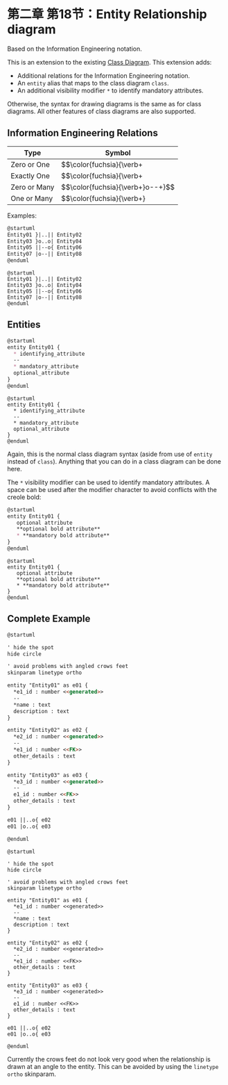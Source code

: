 # 第二章 第18节：Entity Relationship diagram

Based on the Information Engineering notation.  

This is an extension to the existing [Class Diagram](https://plantuml.com/zh/class-diagram). This extension adds:  

- Additional relations for the Information Engineering notation.
- An `entity` alias that maps to the class diagram `class`.
- An additional visibility modifier `*` to identify mandatory attributes.  

Otherwise, the syntax for drawing diagrams is the same as for class diagrams. All other features of class diagrams are also supported.

## Information Engineering Relations

| **Type**     | **Symbol** |
| ------------ | ---------- |
| Zero or One  | $$\color{fuchsia}{\verb+|o--+}$$     |
| Exactly One  | $$\color{fuchsia}{\verb+||--+}$$     |
| Zero or Many | $$\color{fuchsia}{\verb+}o--+}$$     |
| One or Many  | $$\color{fuchsia}{\verb+}|--+}$$     |

Examples:

```markdown
@startuml
Entity01 }|..|| Entity02
Entity03 }o..o| Entity04
Entity05 ||--o{ Entity06
Entity07 |o--|| Entity08
@enduml
```

```plantuml
@startuml
Entity01 }|..|| Entity02
Entity03 }o..o| Entity04
Entity05 ||--o{ Entity06
Entity07 |o--|| Entity08
@enduml
```

## Entities

```markdown
@startuml
entity Entity01 {
  * identifying_attribute
  --
  * mandatory_attribute
  optional_attribute
}
@enduml
```

```plantuml
@startuml
entity Entity01 {
  * identifying_attribute
  --
  * mandatory_attribute
  optional_attribute
}
@enduml
```

Again, this is the normal class diagram syntax (aside from use of `entity` instead of `class`). Anything that you can do in a class diagram can be done here.  

The `*` visibility modifier can be used to identify mandatory attributes. A space can be used after the modifier character to avoid conflicts with the creole bold:  

```markdown
@startuml
entity Entity01 {
   optional attribute
   **optional bold attribute**
   * **mandatory bold attribute**
}
@enduml
```

```plantuml
@startuml
entity Entity01 {
   optional attribute
   **optional bold attribute**
   * **mandatory bold attribute**
}
@enduml
```

## Complete Example

```markdown
@startuml

' hide the spot
hide circle

' avoid problems with angled crows feet
skinparam linetype ortho

entity "Entity01" as e01 {
  *e1_id : number <<generated>>
  --
  *name : text
  description : text
}

entity "Entity02" as e02 {
  *e2_id : number <<generated>>
  --
  *e1_id : number <<FK>>
  other_details : text
}

entity "Entity03" as e03 {
  *e3_id : number <<generated>>
  --
  e1_id : number <<FK>>
  other_details : text
}

e01 ||..o{ e02
e01 |o..o{ e03

@enduml
```

```plantuml
@startuml

' hide the spot
hide circle

' avoid problems with angled crows feet
skinparam linetype ortho

entity "Entity01" as e01 {
  *e1_id : number <<generated>>
  --
  *name : text
  description : text
}

entity "Entity02" as e02 {
  *e2_id : number <<generated>>
  --
  *e1_id : number <<FK>>
  other_details : text
}

entity "Entity03" as e03 {
  *e3_id : number <<generated>>
  --
  e1_id : number <<FK>>
  other_details : text
}

e01 ||..o{ e02
e01 |o..o{ e03

@enduml
```

Currently the crows feet do not look very good when the relationship is drawn at an angle to the entity. This can be avoided by using the `linetype ortho` skinparam.